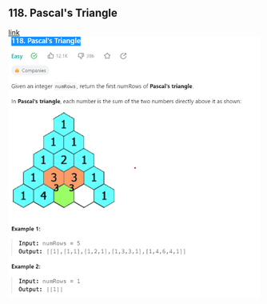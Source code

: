 
## 118. Pascal's Triangle
[link](https://leetcode.com/problems/pascals-triangle/description/)
 ![Alt text](image.png)
